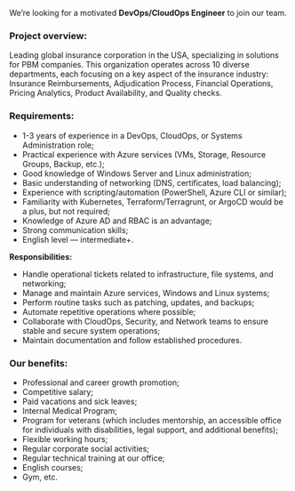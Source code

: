 We’re looking for a motivated **DevOps/CloudOps Engineer** to join our team.

### Project overview:

Leading global insurance corporation in the USA, specializing in solutions for
PBM companies. This organization operates across 10 diverse departments, each
focusing on a key aspect of the insurance industry: Insurance Reimbursements,
Adjudication Process, Financial Operations, Pricing Analytics, Product
Availability, and Quality checks.

### Requirements:

  * 1-3 years of experience in a DevOps, CloudOps, or Systems Administration role;
  * Practical experience with Azure services (VMs, Storage, Resource Groups, Backup, etc.);
  * Good knowledge of Windows Server and Linux administration;
  * Basic understanding of networking (DNS, certificates, load balancing);
  * Experience with scripting/automation (PowerShell, Azure CLI or similar);
  * Familiarity with Kubernetes, Terraform/Terragrunt, or ArgoCD would be a plus, but not required;
  * Knowledge of Azure AD and RBAC is an advantage;
  * Strong communication skills;
  * English level — intermediate+.

**Responsibilities:**

  * Handle operational tickets related to infrastructure, file systems, and networking;
  * Manage and maintain Azure services, Windows and Linux systems;
  * Perform routine tasks such as patching, updates, and backups;
  * Automate repetitive operations where possible;
  * Collaborate with CloudOps, Security, and Network teams to ensure stable and secure system operations;
  * Maintain documentation and follow established procedures.

### **Our benefits:**

  * Professional and career growth promotion;
  * Competitive salary;
  * Paid vacations and sick leaves;
  * Internal Medical Program;
  * Program for veterans (which includes mentorship, an accessible office for individuals with disabilities, legal support, and additional benefits);
  * Flexible working hours;
  * Regular corporate social activities;
  * Regular technical training at our office;
  * English courses;
  * Gym, etc.